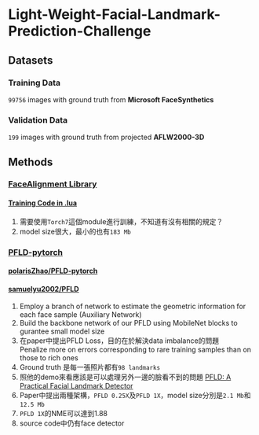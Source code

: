 # Light-Weight-Facial-Landmark-Prediction-Challenge
## Datasets
### Training Data
`99756` images with ground truth from **Microsoft FaceSynthetics**
### Validation Data
`199` images with ground truth from projected **AFLW2000-3D**
## Methods
### [FaceAlignment Library](https://github.com/1adrianb/face-alignment "游標顯示")
#### [Training Code in .lua](https://github.com/1adrianb/face-alignment-training )
1. 需要使用`Torch7`這個module進行訓練，不知道有沒有相關的規定？
2. model size很大，最小的也有`183 Mb`
### [PFLD-pytorch](https://github.com/polarisZhao/PFLD-pytorch)
#### [polarisZhao/PFLD-pytorch](https://github.com/polarisZhao/PFLD-pytorch)
#### [samuelyu2002/PFLD](https://github.com/samuelyu2002/PFLD)
1. Employ a branch of network to estimate the geometric information for each face sample (Auxiliary  Network)
2. Build the backbone network of our PFLD using MobileNet blocks to gurantee small model size
3. 在paper中提出PFLD Loss，目的在於解決data imbalance的問題 \
Penalize more on errors corresponding to rare training samples than on those to rich ones
5. Ground truth 是每一張照片都有`98 landmarks`
6. 照他的demo來看應該是可以處理另外一邊的臉看不到的問題
[PFLD: A Practical Facial Landmark Detector](https://arxiv.org/pdf/1902.10859.pdf)
3. Paper中提出兩種架構，`PFLD 0.25X`及`PFLD 1X`，model size分別是`2.1 Mb`和`12.5 Mb`
4. `PFLD 1X`的NME可以達到1.88
5. source code中仍有face detector
